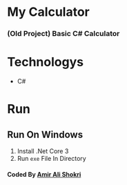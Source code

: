 # My Calculator

### (Old Project) Basic C# Calculator

# Technologys

- C#

# Run

## Run On Windows

1. Install .Net Core 3
2. Run `exe` File In Directory


#### Coded By [Amir Ali Shokri](https://github.com/AmirAliShokri)
